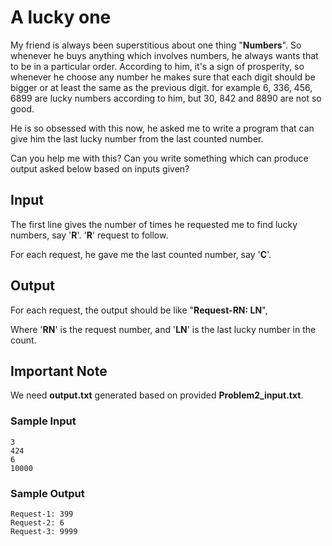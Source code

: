 # A lucky one

My friend is always been superstitious about one thing "**Numbers**".
So whenever he buys anything which involves numbers, he always wants that to be in a particular order.
According to him, it's a sign of prosperity, so whenever he choose any number he makes sure that each digit should be bigger or at least the same as the previous digit.
for example 6, 336, 456, 6899 are lucky numbers according to him, but 30, 842 and 8890 are not so good.

He is so obsessed with this now, he asked me to write a program that can give him the last lucky number from the last counted number.

Can you help me with this? 
Can you write something which can produce output asked below based on inputs given?

## Input

The first line gives the number of times he requested me to find lucky numbers, say '**R**'. '**R**' request to follow.

For each request, he gave me the last counted number, say '**C**'.

## Output

For each request, the output should be like "**Request-RN: LN**",

Where '**RN**' is the request number, and '**LN**' is the last lucky number in the count.

## Important Note

We need **output.txt** generated based on provided **Problem2_input.txt**.

### Sample Input
```
3
424
6
10000
```

### Sample Output

```
Request-1: 399
Request-2: 6
Request-3: 9999
```